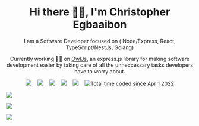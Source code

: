 <p align="center">
  <h1 align='center'>Hi there 👋🏾, I'm Christopher Egbaaibon</h1> 
  <p align="center"> I am a Software Developer focused on ( Node/Express, React, TypeScript/NestJs, Golang)</p>
  <p align='center'>Currently working 👨‍🍳 on <a target="_blank" href="https://www.npmjs.com/package/owl-factory"> OwlJs</a>, an express.js library for making software development easier by taking care of all the unneccessary tasks developers have to worry about.</p>
</p>

<p align='center'>
<a href="https://wa.me/2348164393176?text=Hello Chris" target="_blank">
  <img src="https://img.shields.io/badge/WHATSAPP-%2325D366.svg?&style=for-the-badge&logo=whatsapp&logoColor=white" />
</a>&nbsp;&nbsp;
<a href="https://twitter.com/Ghostcod3r_" target="_blank">
  <img src="https://img.shields.io/badge/twitter-%231DA1F2.svg?&style=for-the-badge&logo=twitter&logoColor=white" />
</a>&nbsp;&nbsp;
<a href="https://www.linkedin.com/in/egbaaibon-christopher-02701120a/" target="_blank">
  <img src="https://img.shields.io/badge/linkedin-%230077B5.svg?&style=for-the-badge&logo=linkedin&logoColor=white" />
</a>&nbsp;&nbsp;
<a href="mailto:christopheregbaaibon@gmail.com" target="_blank">
  <img src="https://img.shields.io/badge/email me-%23D14836.svg?&style=for-the-badge&logo=gmail&logoColor=white" />
</a>&nbsp;&nbsp;
  <img src="https://gpvc.arturio.dev/chrisegbaaaibon" />
  </a>&nbsp;&nbsp;
  <a href="https://wakatime.com/@71012fa4-1b94-4222-862a-ae7462bd8403"><img src="https://wakatime.com/badge/user/71012fa4-1b94-4222-862a-ae7462bd8403.svg" alt="Total time coded since Apr 1 2022" /></a>
  
  
  <p align = "left">
  <img src = "https://github-readme-stats.vercel.app/api?username=chrisegbaaaibon&show_icons=true&theme=tokyonight&line_height=25">
  </p>
  <p align = "left">
  <img src = "https://github-readme-stats.vercel.app/api/top-langs/?username=chrisegbaaaibon&langs_count=6&layout=compact">
  </p>
  <p align="left">
   <img src = "http://github-readme-streak-stats.herokuapp.com?user=chrisegbaaaibon&theme=blueberry&date_format=M%20j%5B%2C%20Y%5D">
 
</p>
</p>
 
